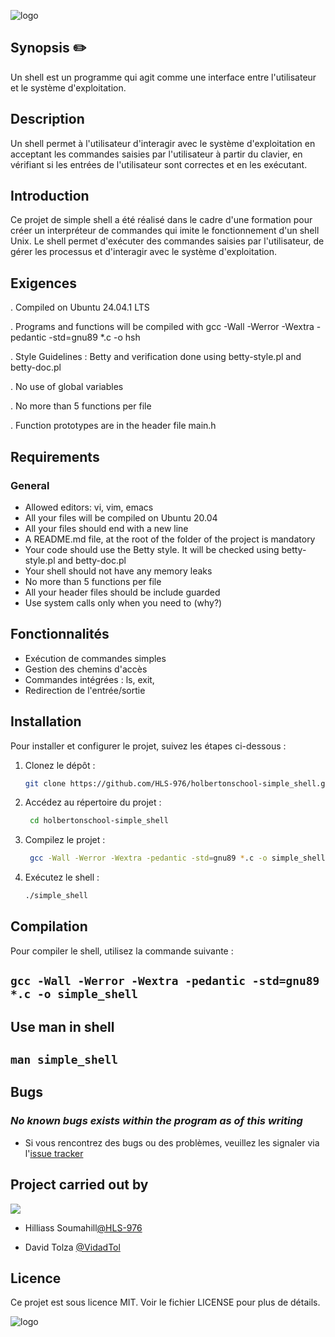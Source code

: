 

![logo](https://i.imgur.com/02Avpeu.png)


## Synopsis ✏️

Un shell est un programme qui agit comme une interface entre l'utilisateur et le système d'exploitation.

## Description 

Un shell permet à l'utilisateur d'interagir avec le système d'exploitation en acceptant les commandes saisies par l'utilisateur à partir du clavier, en vérifiant si les entrées de l'utilisateur sont correctes et en les exécutant.

## Introduction

Ce projet de simple shell a été réalisé dans le cadre d'une formation pour créer un interpréteur de commandes qui imite le fonctionnement d'un shell Unix. Le shell permet d'exécuter des commandes saisies par l'utilisateur, de gérer les processus et d'interagir avec le système d'exploitation.

## Exigences

. Compiled on Ubuntu 24.04.1 LTS

. Programs and functions will be compiled with gcc -Wall -Werror -Wextra -pedantic -std=gnu89 *.c -o hsh

. Style Guidelines : Betty and verification done using betty-style.pl and betty-doc.pl

. No use of global variables

. No more than 5 functions per file

. Function prototypes are in the header file main.h
    
## Requirements

### General

- Allowed editors: vi, vim, emacs
- All your files will be compiled on Ubuntu 20.04
- All your files should end with a new line
- A README.md file, at the root of the folder of the project is mandatory
- Your code should use the Betty style. It will be checked using betty-style.pl and betty-doc.pl
- Your shell should not have any memory leaks
- No more than 5 functions per file
- All your header files should be include guarded
- Use system calls only when you need to (why?)

## Fonctionnalités

- Exécution de commandes simples
- Gestion des chemins d'accès
- Commandes intégrées : ls, exit, 
- Redirection de l'entrée/sortie


## Installation

Pour installer et configurer le projet, suivez les étapes ci-dessous :

1. Clonez le dépôt :
   ```bash
   git clone https://github.com/HLS-976/holbertonschool-simple_shell.git

2. Accédez au répertoire du projet :
   ```bash
    cd holbertonschool-simple_shell
3. Compilez le projet :
   ```bash
    gcc -Wall -Werror -Wextra -pedantic -std=gnu89 *.c -o simple_shell
4. Exécutez le shell :
    ```bash
    ./simple_shell


## Compilation

Pour compiler le shell, utilisez la commande suivante :

## `gcc -Wall -Werror -Wextra -pedantic -std=gnu89 *.c -o simple_shell`

## Use man in shell

## `man simple_shell`

## Bugs

### *No known bugs exists within the program as of this writing*

- Si vous rencontrez des bugs ou des problèmes, veuillez les signaler via l'[issue tracker](https://github.com/HLS-976/holbertonschool-simple_shell)

## Project carried out by

![](https://flat-badgen.vercel.app/badge/icon/github?icon=github&label)

-  Hilliass Soumahill[@HLS-976](https://github.com/HLS-976/holbertonschool-simple_shell)

- David Tolza [@VidadTol](https://www.github.com/VidadTol)

## Licence

Ce projet est sous licence MIT. Voir le fichier LICENSE pour plus de détails.

![logo](https://i.imgur.com/J1oVLId.jpeg)


